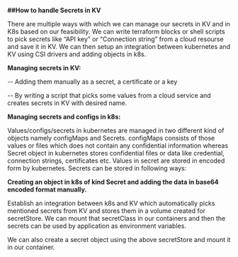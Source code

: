 **##How to handle Secrets in KV**

There are multiple ways with which we can manage our secrets in KV and in K8s based on our feasibility. We can write terraform blocks or shell scripts to pick secrets like “API key” or “Connection string” from a cloud resourse and save it in KV. We can then setup an integration between kubernetes and KV using CSI drivers and adding objects in k8s.

**Managing secrets in KV:**

-- Adding them manually as a secret, a certificate or a key

-- By writing a script that picks some values from a cloud service and creates secrets in KV with desired name.

**Managing secrets and configs in k8s:**

Values/configs/secrets in kubernetes are managed in two different kind of objects namely configMaps and Secrets. configMaps consists of those values or files which does not contain any confidential information whereas Secret object in kubernetes stores confidential files or data like credential, connection strings, certificates etc. Values in secret are stored in encoded form by kubernetes. Secrets can be stored in following ways:

**Creating an object in k8s of kind Secret and adding the data in base64 encoded format manually.**

Establish an integration between k8s and KV which automatically picks mentioned secrets from KV and stores them in a volume created for secretStore. We can mount that secretClass in our containers and then the secrets can be used by application as environment variables.

We can also create a secret object using the above secretStore and mount it in our container. 

